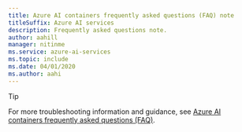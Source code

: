 ```yaml
---
title: Azure AI containers frequently asked questions (FAQ) note
titleSuffix: Azure AI services
description: Frequently asked questions note.
author: aahill
manager: nitinme
ms.service: azure-ai-services
ms.topic: include
ms.date: 04/01/2020
ms.author: aahi
---
```


> [!TIP]
> For more troubleshooting information and guidance, see [Azure AI containers frequently asked questions (FAQ)](../container-faq.yml).
